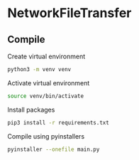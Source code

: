 # NetworkFileTransfer

## Compile
Create virtual environment
```bash
python3 -m venv venv
```
Activate virtual environment
```bash
source venv/bin/activate
```
Install packages
```bash
pip3 install -r requirements.txt
```
Compile using pyinstallers
```bash
pyinstaller --onefile main.py
```

